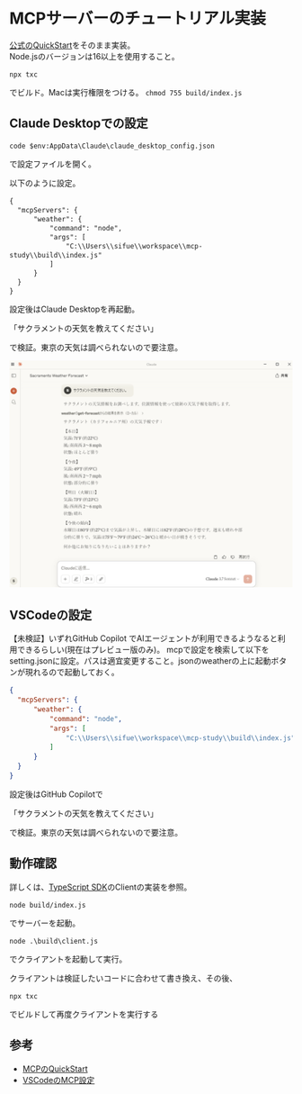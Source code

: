# MCPサーバーのチュートリアル実装

[公式のQuickStart](https://modelcontextprotocol.io/quickstart/server)をそのまま実装。  
Node.jsのバージョンは16以上を使用すること。

```
npx txc
```

でビルド。Macは実行権限をつける。 `chmod 755 build/index.js`

## Claude Desktopでの設定

```
code $env:AppData\Claude\claude_desktop_config.json
```
で設定ファイルを開く。

以下のように設定。

```
{
  "mcpServers": {
      "weather": {
          "command": "node",
          "args": [
              "C:\\Users\\sifue\\workspace\\mcp-study\\build\\index.js"
          ]
      }
  }
}
```

設定後はClaude Desktopを再起動。

「サクラメントの天気を教えてください」

で検証。東京の天気は調べられないので要注意。

![Claude Desktop](image/claude.png)

## VSCodeの設定
【未検証】いずれGitHub Copilot でAIエージェントが利用できるようなると利用できるらしい(現在はプレビュー版のみ)。
mcpで設定を検索して以下をsetting.jsonに設定。パスは適宜変更すること。jsonのweatherの上に起動ボタンが現れるので起動しておく。

```json
{
  "mcpServers": {
      "weather": {
          "command": "node",
          "args": [
              "C:\\Users\\sifue\\workspace\\mcp-study\\build\\index.js"
          ]
      }
  }
}
```

設定後はGitHub Copilotで

「サクラメントの天気を教えてください」

で検証。東京の天気は調べられないので要注意。

## 動作確認
詳しくは、[TypeScript SDK](https://github.com/modelcontextprotocol/typescript-sdk)のClientの実装を参照。

```
node build/index.js
```
でサーバーを起動。

```
node .\build\client.js
```
でクライアントを起動して実行。

クライアントは検証したいコードに合わせて書き換え、その後、
```
npx txc
```
でビルドして再度クライアントを実行する


## 参考
- [MCPのQuickStart](https://modelcontextprotocol.io/quickstart/server)
- [VSCodeのMCP設定](https://code.visualstudio.com/docs/copilot/chat/mcp-servers)